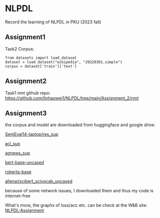 # NLPDL

Record the learning of NLPDL in PKU (2023 fall)

## Assignment1
Task2 Corpus:

```
from datasets import load_dataset
dataset = load_dataset("wikipedia", "20220301.simple")
corpus = dataset['train']['text']
```

## Assignment2
Task1 nmt github repo: https://github.com/linhaowei1/NLPDL/tree/main/Assignment_2/nmt

## Assignment3
the corpus and model are downloaded from huggingface and google drive:

[SemEval14-laptop/res_sup](https://drive.google.com/drive/folders/1H5rmibrg4VfEvM6uqobkrZlGla3xk78-?usp=share_link)

[acl_sup](https://github.com/UIC-Liu-Lab/ContinualLM)

[agnews_sup](https://huggingface.co/datasets/SetFit/ag_news)

[bert-base-uncased](https://huggingface.co/bert-base-uncased)

[roberta-base](https://huggingface.co/roberta-base)

[allenai/scibert_scivocab_uncased](https://huggingface.co/allenai/scibert_scivocab_uncased)

because of some network issues, I downloaded them and thus my code is internet-free

What's more, the graphs of loss/acc etc. can be check at the W&B site: [NLPDL-Assignment](https://wandb.ai/corkri/NLPDL-Assignment3?workspace=user-corkri)
